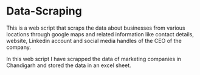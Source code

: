 # Data-Scraping
This is a web script that scraps the data about businesses from various locations through google maps and related information like contact details, website, Linkedin account and social media handles of the CEO of the company.


In this web script I have scrapped the data of marketing companies in Chandigarh and stored the data in an excel sheet.
